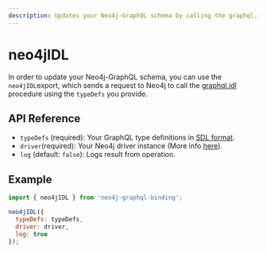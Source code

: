 ```yaml
---
description: Updates your Neo4j-GraphQL schema by calling the graphql.idl procedure.
---
```


# neo4jIDL

In order to update your Neo4j-GraphQL schema, you can use the `neo4jIDL`export, which sends a request to Neo4j to call the [graphql.idl](https://github.com/neo4j-graphql/neo4j-graphql/tree/3.3#uploading-a-graphql-schema) procedure using the `typeDefs` you provide.

## API Reference

* `typeDefs` \(required\): Your GraphQL type definitions in [SDL format](https://www.prisma.io/blog/graphql-sdl-schema-definition-language-6755bcb9ce51/).  
* `driver`\(required\): Your Neo4j driver instance \(More info [here](https://www.npmjs.com/package/neo4j-driver)\).  
* `log` \(default: `false`\): Logs result from operation.

## Example

```javascript
import { neo4jIDL } from 'neo4j-graphql-binding';

neo4jIDL({
  typeDefs: typeDefs,
  driver: driver,
  log: true
});
```


